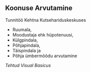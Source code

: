 Koonuse Arvutamine
---------------
Tunnitöö Kehtna Kutsehariduskeskuses

- Ruumala,
- Moodustaja ehk hüpotenuusi, 
- Külgpindala,
- Põhjapindala,
- Täispindala ja 
- Põhja ümbermõõdu arvutamine

*Tehtud Visual Basicus*

